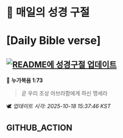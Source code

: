 # 🙏 매일의 성경 구절
# [Daily Bible verse]
## [![README에 성경구절 업데이트](https://github.com/DONGSUKA/first_test/actions/workflows/update-readme-bible.yml/badge.svg)](https://github.com/DONGSUKA/first_test/actions/workflows/update-readme-bible.yml)
<!-- START_BIBLE_VERSE -->
📖 **누가복음 1:73**
> 곧 우리 조상 아브라함에게 하신 맹세라

🕊️ _업데이트 시각: 2025-10-18 15:37:46 KST_
  <!-- END_BIBLE_VERSE -->
## GITHUB_ACTION
